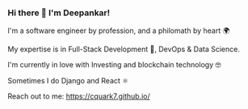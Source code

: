 ### Hi there 👋 I'm Deepankar! 

I'm a software engineer by profession, and a philomath by heart 🌍

My expertise is in Full-Stack Development 🐍, DevOps & Data Science.

I'm currently in love with Investing and blockchain technology 🤓 

Sometimes I do Django and React ⚛️

Reach out to me: https://cquark7.github.io/
